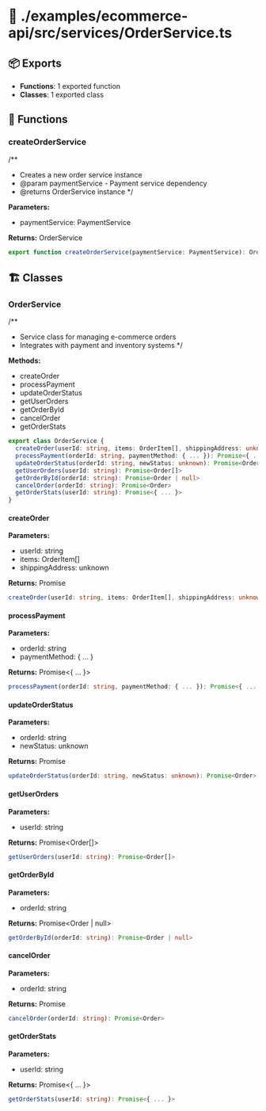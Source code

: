 # 📁 ./examples/ecommerce-api/src/services/OrderService.ts

## 📦 Exports
- **Functions**: 1 exported function
- **Classes**: 1 exported class

## 🔧 Functions

### createOrderService
/**
 * Creates a new order service instance
 * @param paymentService - Payment service dependency
 * @returns OrderService instance
 */


**Parameters:**
- paymentService: PaymentService

**Returns:** OrderService

```typescript
export function createOrderService(paymentService: PaymentService): OrderService
```

## 🏗️ Classes

### OrderService
/**
 * Service class for managing e-commerce orders
 * Integrates with payment and inventory systems
 */

**Methods:**
- createOrder
- processPayment
- updateOrderStatus
- getUserOrders
- getOrderById
- cancelOrder
- getOrderStats

```typescript
export class OrderService {
  createOrder(userId: string, items: OrderItem[], shippingAddress: unknown): Promise<Order>
  processPayment(orderId: string, paymentMethod: { ... }): Promise<{ ... }>
  updateOrderStatus(orderId: string, newStatus: unknown): Promise<Order>
  getUserOrders(userId: string): Promise<Order[]>
  getOrderById(orderId: string): Promise<Order | null>
  cancelOrder(orderId: string): Promise<Order>
  getOrderStats(userId: string): Promise<{ ... }>
}
```

#### createOrder

**Parameters:**
- userId: string
- items: OrderItem[]
- shippingAddress: unknown

**Returns:** Promise<Order>

```typescript
createOrder(userId: string, items: OrderItem[], shippingAddress: unknown): Promise<Order>
```

#### processPayment

**Parameters:**
- orderId: string
- paymentMethod: { ... }

**Returns:** Promise<{ ... }>

```typescript
processPayment(orderId: string, paymentMethod: { ... }): Promise<{ ... }>
```

#### updateOrderStatus

**Parameters:**
- orderId: string
- newStatus: unknown

**Returns:** Promise<Order>

```typescript
updateOrderStatus(orderId: string, newStatus: unknown): Promise<Order>
```

#### getUserOrders

**Parameters:**
- userId: string

**Returns:** Promise<Order[]>

```typescript
getUserOrders(userId: string): Promise<Order[]>
```

#### getOrderById

**Parameters:**
- orderId: string

**Returns:** Promise<Order | null>

```typescript
getOrderById(orderId: string): Promise<Order | null>
```

#### cancelOrder

**Parameters:**
- orderId: string

**Returns:** Promise<Order>

```typescript
cancelOrder(orderId: string): Promise<Order>
```

#### getOrderStats

**Parameters:**
- userId: string

**Returns:** Promise<{ ... }>

```typescript
getOrderStats(userId: string): Promise<{ ... }>
```